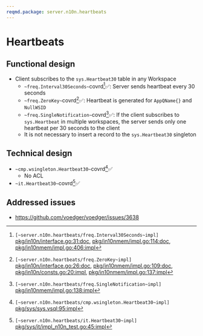 ```yaml
---
reqmd.package: server.n10n.heartbeats
---
```


# Heartbeats

## Functional design

- Client subscribes to the `sys.Heartbeat30` table in any Workspace
  - `~freq.Interval30Seconds~`covrd[^1]✅: Server sends heartbeat every 30 seconds
  - `~freq.ZeroKey~`covrd[^2]✅:  Heartbeat is generated for `AppQName{}` and `NullWSID`
  - `~freq.SingleNotification~`covrd[^4]✅: If the client subscribes to `sys.Heartbeat` in multiple workspaces, the server sends only one heartbeat per 30 seconds to the client
  - It is not necessary to insert a record to the `sys.Heartbeat30` singleton

## Technical design

- `~cmp.wsingleton.Heartbeat30~`covrd[^5]✅
  - No ACL
- `~it.Heartbeat30~`covrd[^6]✅

[^1]: `[~server.n10n.heartbeats/freq.Interval30Seconds~impl]` [pkg/in10n/interface.go:31:doc](https://github.com/voedger/voedger/blob/main/pkg/in10n/interface.go#L31), [pkg/in10nmem/impl.go:114:doc](https://github.com/voedger/voedger/blob/main/pkg/in10nmem/impl.go#L114), [pkg/in10nmem/impl.go:406:impl](https://github.com/voedger/voedger/blob/main/pkg/in10nmem/impl.go#L406)
[^2]: `[~server.n10n.heartbeats/freq.ZeroKey~impl]` [pkg/in10n/interface.go:26:doc](https://github.com/voedger/voedger/blob/main/pkg/in10n/interface.go#L26), [pkg/in10nmem/impl.go:109:doc](https://github.com/voedger/voedger/blob/main/pkg/in10nmem/impl.go#L109), [pkg/in10n/consts.go:20:impl](https://github.com/voedger/voedger/blob/main/pkg/in10n/consts.go#L20), [pkg/in10nmem/impl.go:137:impl](https://github.com/voedger/voedger/blob/main/pkg/in10nmem/impl.go#L137)
[^4]: `[~server.n10n.heartbeats/freq.SingleNotification~impl]` [pkg/in10nmem/impl.go:138:impl](https://github.com/voedger/voedger/blob/main/pkg/in10nmem/impl.go#L138)
[^5]: `[~server.n10n.heartbeats/cmp.wsingleton.Heartbeat30~impl]` [pkg/sys/sys.vsql:95:impl](https://github.com/voedger/voedger/blob/main/pkg/sys/sys.vsql#L95)
[^6]: `[~server.n10n.heartbeats/it.Heartbeat30~impl]` [pkg/sys/it/impl_n10n_test.go:45:impl](https://github.com/voedger/voedger/blob/main/pkg/sys/it/impl_n10n_test.go#L45)

## Addressed issues

- https://github.com/voedger/voedger/issues/3638
